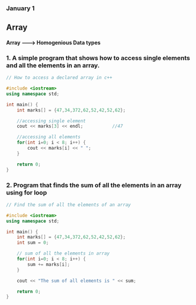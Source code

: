 ### January 1

## Array

#### Array ---> Homogenious Data types

### 1. A simple program that shows how to access single elements and all the elements in an array.

```cpp
// How to access a declared array in c++

#include <iostream>
using namespace std;

int main() {
    int marks[] = {47,34,372,62,52,42,52,62};

    //accessing single element
    cout << marks[3] << endl;           //47

    //accessing all elements
    for(int i=0; i < 8; i++) {
        cout << marks[i] << " ";
    }

    return 0;
}
```

### 2. Program that finds the sum of all the elements in an array using for loop

```cpp
// Find the sum of all the elements of an array

#include <iostream>
using namespace std;

int main() {
    int marks[] = {47,34,372,62,52,42,52,62};
    int sum = 0;

    // sum of all the elements in array
    for(int i=0; i < 8; i++) {
        sum += marks[i];
    }

    cout << "The sum of all elements is " << sum;

    return 0;
}
```
